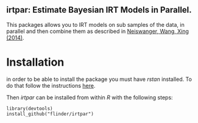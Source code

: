 ## irtpar: Estimate Bayesian IRT Models in Parallel.

This packages allows you to IRT models on sub samples of the data, in parallel and then combine them as described in [Neiswanger, Wang, Xing (2014)](http://arxiv.org/abs/1311.4780).

# Installation

in order to be able to install the package you must have *rstan* installed. To do that follow the instructions [here](https://github.com/stan-dev/rstan/wiki/RStan-Getting-Started).

Then *irtpar* can be installed from within *R* with the following steps:
```{r}
library(devtools)
install_github("flinder/irtpar")
```

